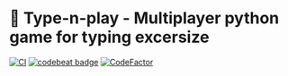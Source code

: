 # :memo: Type-n-play - Multiplayer python game for typing excersize 
[![CI](https://github.com/AlbatovK/Type-n-play/actions/workflows/main.yml/badge.svg)](https://github.com/AlbatovK/Type-n-play/actions/workflows/main.yml) [![codebeat badge](https://codebeat.co/badges/ae6d6e93-ac2f-4a8b-bf20-df0c56c80994)](https://codebeat.co/projects/github-com-albatovk-type-n-play-master) [![CodeFactor](https://www.codefactor.io/repository/github/albatovk/type-n-play/badge)](https://www.codefactor.io/repository/github/albatovk/type-n-play)

